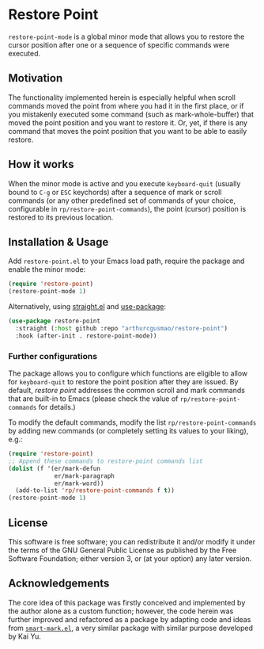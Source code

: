 # Restore Point

`restore-point-mode` is a global minor mode that allows you to restore the
cursor position after one or a sequence of specific commands were executed.

## Motivation

The functionality implemented herein is especially helpful when scroll commands
moved the point from where you had it in the first place, or if you mistakenly
executed some command (such as mark-whole-buffer) that moved the point position
and you want to restore it. Or, yet, if there is any command that moves the
point position that you want to be able to easily restore.

## How it works

When the minor mode is active and you execute `keyboard-quit` (usually bound to
`C-g` or `ESC` keychords) after a sequence of mark or scroll commands (or any
other predefined set of commands of your choice, configurable in
`rp/restore-point-commands`), the point (cursor) position is restored to its
previous location.

## Installation & Usage

Add `restore-point.el` to your Emacs load path, require the package and enable
the minor mode:
```lisp
(require 'restore-point)
(restore-point-mode 1)
```

Alternatively, using [straight.el](https://github.com/raxod502/straight.el) and
[use-package](https://github.com/jwiegley/use-package):
```lisp
(use-package restore-point
  :straight (:host github :repo "arthurcgusmao/restore-point")
  :hook (after-init . restore-point-mode))
```

### Further configurations

The package allows you to configure which functions are eligible to allow for
`keyboard-quit` to restore the point position after they are issued. By
default, *restore point* addresses the common scroll and mark commands that are
built-in to Emacs (please check the value of `rp/restore-point-commands` for
details.)

To modify the default commands, modify the list `rp/restore-point-commands` by
adding new commands (or completely setting its values to your liking), e.g.:

```lisp
(require 'restore-point)
;; Append these commands to restore-point commands list
(dolist (f '(er/mark-defun
             er/mark-paragraph
             er/mark-word))
  (add-to-list 'rp/restore-point-commands f t))
(restore-point-mode 1)
```

## License

This software is free software; you can redistribute it and/or modify it under
the terms of the GNU General Public License as published by the Free Software
Foundation; either version 3, or (at your option) any later version.

## Acknowledgements

The core idea of this package was firstly conceived and implemented by the
author alone as a custom function; however, the code herein was further
improved and refactored as a package by adapting code and ideas from
[`smart-mark.el`](https://github.com/zhangkaiyulw/smart-mark/blob/master/smart-mark.el),
a very similar package with similar purpose developed by Kai Yu.
